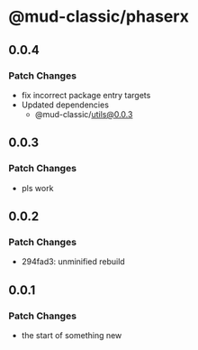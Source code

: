 # @mud-classic/phaserx

## 0.0.4

### Patch Changes

- fix incorrect package entry targets
- Updated dependencies
  - @mud-classic/utils@0.0.3

## 0.0.3

### Patch Changes

- pls work

## 0.0.2

### Patch Changes

- 294fad3: unminified rebuild

## 0.0.1

### Patch Changes

- the start of something new
